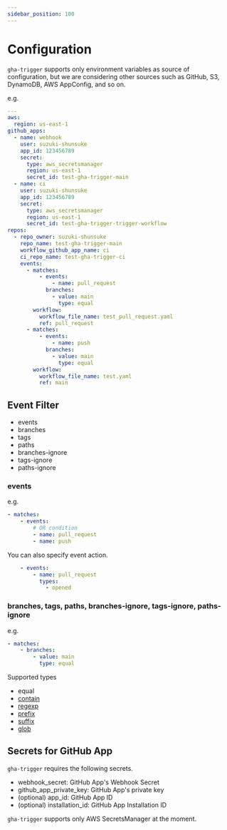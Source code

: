 ```yaml
---
sidebar_position: 100
---
```


# Configuration

`gha-trigger` supports only environment variables as source of configuration,
but we are considering other sources such as GitHub, S3, DynamoDB, AWS AppConfig, and so on.

e.g.

```yaml
---
aws:
  region: us-east-1
github_apps:
  - name: webhook
    user: suzuki-shunsuke
    app_id: 123456789
    secret:
      type: aws_secretsmanager
      region: us-east-1
      secret_id: test-gha-trigger-main
  - name: ci
    user: suzuki-shunsuke
    app_id: 123456789
    secret:
      type: aws_secretsmanager
      region: us-east-1
      secret_id: test-gha-trigger-trigger-workflow
repos:
  - repo_owner: suzuki-shunsuke
    repo_name: test-gha-trigger-main
    workflow_github_app_name: ci
    ci_repo_name: test-gha-trigger-ci
    events:
      - matches:
          - events:
              - name: pull_request
            branches:
              - value: main
                type: equal
        workflow:
          workflow_file_name: test_pull_request.yaml
          ref: pull_request
      - matches:
          - events:
              - name: push
            branches:
              - value: main
                type: equal
        workflow:
          workflow_file_name: test.yaml
          ref: main
```

## Event Filter

- events
- branches
- tags
- paths
- branches-ignore
- tags-ignore
- paths-ignore

### events

e.g.

```yaml
- matches:
    - events:
        # OR condition
        - name: pull_request
        - name: push
```

You can also specify event action.

```yaml
    - events:
        - name: pull_request
          types:
            - opened
```

### branches, tags, paths, branches-ignore, tags-ignore, paths-ignore

e.g.

```yaml
- matches:
    - branches:
        - value: main
          type: equal
```

Supported types

- equal
- [contain](https://pkg.go.dev/strings#Contains)
- [regexp](https://pkg.go.dev/regexp#Regexp.MatchString)
- [prefix](https://pkg.go.dev/strings#HasPrefix)
- [suffix](https://pkg.go.dev/strings#HasSuffix)
- [glob](https://pkg.go.dev/path#Match)

## Secrets for GitHub App

`gha-trigger` requires the following secrets.

- webhook_secret: GitHub App's Webhook Secret
- github_app_private_key: GitHub App's private key
- (optional) app_id: GitHub App ID
- (optional) installation_id: GitHub App Installation ID

`gha-trigger` supports only AWS SecretsManager at the moment.
